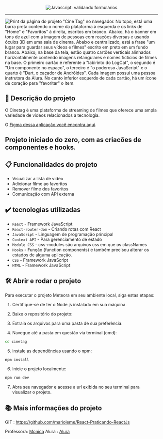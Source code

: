 <p align="center"> <img src="https://www.weboliveira.com.br/certificados/React-praticando-React-com-Js.jpg" alt="Javascript: validando formulários"> </p>

<hr>

<p><img src="https://cdn1.gnarususercontent.com.br/1/308174/a1516cd6-bca0-456f-85c2-9aba7301de3c.png" alt="Print da página do projeto &quot;Cine Tag&quot; no navegador. No topo, está uma barra preta contendo o nome da plataforma à esquerda e os links de &quot;Home&quot; e &quot;Favoritos&quot; à direita, escritos em branco. Abaixo, há o banner em tons de azul com a imagem de pessoas com reações diversas e usando óculos 3D em uma sala de cinema. Abaixo e centralizado, está a frase &quot;um lugar para guardar seus vídeos e filmes&quot; escrito em preto em um fundo branco. Abaixo, na base da tela, estão quatro cartões verticais alinhados horizontalmente contendo imagens retangulares e nomes fictícios de filmes na base. O primeiro cartão é referente a &quot;labirinto do LogCat&quot;, o segundo é &quot;Um componente no espaço&quot;, o terceiro é &quot;o poderoso JavaScript&quot; e o quarto é &quot;Dart, o caçador de Andróides&quot;. Cada imagem possui uma pessoa instrutora da Alura. No canto inferior esquerdo de cada cartão, há um ícone de coração para &quot;favoritar&quot; o item.">  </p>

## 📝  Descrição do projeto
O Cinetag é uma plataforma de streaming de filmes que oferece uma ampla variedade de videos relacionados a tecnologia.

O [Figma dessa aplicação você encontra aqui](https://www.figma.com/design/2OVPbR0DWchh9IRl6sncm7/React--Praticando-React-com-Js-%7C-Cinetag--Community-?m=auto&is-community-duplicate=1&fuid=589576647291152478).


## Projeto iniciado do zero, com as criacões de componentes e hooks.
## 📋  Funcionalidades do projeto
- Visualizar a lista de video
- Adicionar filme ao favoritos
- Remover filme dos favoritos
- Comunicação com API externa


## ✔️  tecnologias utilizadas

- `React` - Framework JavaScript
- `React-router-dom` - Criando rotas com React
- `JavaScript` - Linguagem de programação principal
- `Context API` - Para gerenciamento de estado
- `Module CSS` -  css-modules são arquivos css em que os classNames
- `Hooks` - Função (function components) e também precisou alterar os estados de alguma aplicação.
- `CSS` - Framework JavaScript
- `HTML` - Framework JavaScript


## 🛠️ Abrir e rodar o projeto

Para executar o projeto Meteora em seu ambiente local, siga estas etapas:

1. Certifique-se de ter o Node.js instalado em sua máquina.

2. Baixe o repositório do projeto:

3. Extraia os arquivos para uma pasta de sua preferência.

4. Navegue até a pasta em questão via terminal (cmd):

```bash
cd cinetag
```

5. Instale as dependências usando o npm:

```bash
npm install
```

6. Inicie o projeto localmente:

```bash
npm run dev
```

7. Abra seu navegador e acesse a url exibida no seu terminal para visualizar o projeto.

## 📚 Mais informações do projeto

GIT : https://github.com/marioleme/React-Praticando-ReactJs

Professora:  [Monica](https://www.linkedin.com/in/monicamhillman/)
Alura : [Alura](https://www.alura.com.br/)